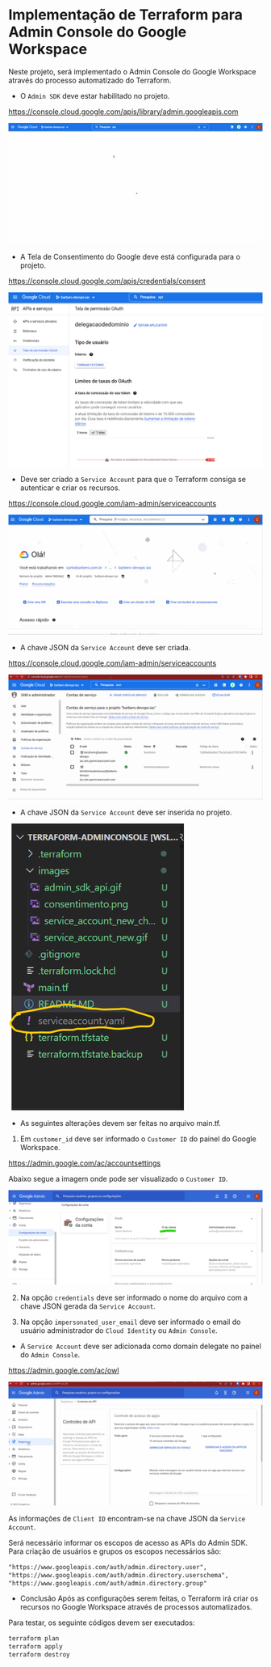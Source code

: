 # Implementação de Terraform para Admin Console do Google Workspace

Neste projeto, será implementado o Admin Console do Google Workspace através do processo automatizado do Terraform.

* O `Admin SDK` deve estar habilitado no projeto.

https://console.cloud.google.com/apis/library/admin.googleapis.com

![Alt text](images/admin_sdk_api.gif?raw=true "Habilitando o Admin SDK")

* A Tela de Consentimento do Google deve está configurada para o projeto.

https://console.cloud.google.com/apis/credentials/consent

![Alt text](images/consentimento.png?raw=true "Habilitando a tela de Cosentimento no Projeto")

* Deve ser criado a `Service Account` para que o Terraform consiga se autenticar e criar os recursos.

https://console.cloud.google.com/iam-admin/serviceaccounts

![Alt text](images/service_account_new.gif?raw=true "Criando a Conta de Serviço")

* A chave JSON da `Service Account` deve ser criada.

https://console.cloud.google.com/iam-admin/serviceaccounts

![Alt text](images/service_account_new_chave.gif?raw=true "Criação de Chave da Service Account")

* A chave JSON da `Service Account` deve ser inserida no projeto.

![Alt text](images/salvarcontadeservico.png?raw=true "Salvando Service Account")

* As seguintes alterações devem ser feitas no arquivo main.tf.

1. Em `customer_id` deve ser informado o `Customer ID` do painel do Google Workspace.

https://admin.google.com/ac/accountsettings

Abaixo segue a imagem onde pode ser visualizado o `Customer ID`.

![Alt text](images/customer_id.png?raw=true "Customer ID")

2. Na opção `credentials` deve ser informado o nome do arquivo com a chave JSON gerada da `Service Account`.

3. Na opção `impersonated_user_email` deve ser informado o email do usuário administrador do `Cloud Identity` ou `Admin Console`.

* A `Service Account` deve ser adicionada como domain delegate no painel do `Admin Console`.

https://admin.google.com/ac/owl


![Alt text](images/delegacao_dominio.gif?raw=true "Delegação de Domínio")

As informações de `Client ID` encontram-se na chave JSON da `Service Account`.

Será necessário informar os escopos de acesso as APIs do Admin SDK.
Para criação de usuários e grupos os escopos necessários são:

    "https://www.googleapis.com/auth/admin.directory.user",
    "https://www.googleapis.com/auth/admin.directory.userschema",
    "https://www.googleapis.com/auth/admin.directory.group"

* Conclusão
Após as configurações serem feitas, o Terraform irá criar os recursos no Google Workspace através de processos automatizados.

Para testar, os seguinte códigos devem ser executados:

    terraform plan
    terraform apply
    terraform destroy